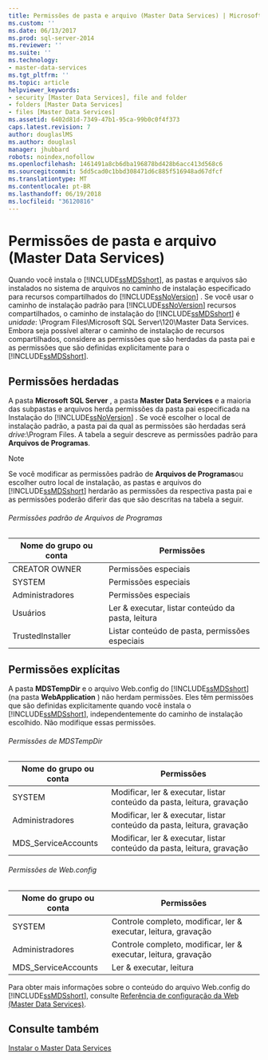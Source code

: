 ```yaml
---
title: Permissões de pasta e arquivo (Master Data Services) | Microsoft Docs
ms.custom: ''
ms.date: 06/13/2017
ms.prod: sql-server-2014
ms.reviewer: ''
ms.suite: ''
ms.technology:
- master-data-services
ms.tgt_pltfrm: ''
ms.topic: article
helpviewer_keywords:
- security [Master Data Services], file and folder
- folders [Master Data Services]
- files [Master Data Services]
ms.assetid: 6402d81d-7349-47b1-95ca-99b0c0f4f373
caps.latest.revision: 7
author: douglaslMS
ms.author: douglasl
manager: jhubbard
robots: noindex,nofollow
ms.openlocfilehash: 1461491a8cb6dba196878bd428b6acc413d568c6
ms.sourcegitcommit: 5dd5cad0c1bbd308471d6c885f516948ad67dfcf
ms.translationtype: MT
ms.contentlocale: pt-BR
ms.lasthandoff: 06/19/2018
ms.locfileid: "36120816"
---
```

# <a name="folder-and-file-permissions-master-data-services"></a>Permissões de pasta e arquivo (Master Data Services)
  Quando você instala o [!INCLUDE[ssMDSshort](../includes/ssmdsshort-md.md)], as pastas e arquivos são instalados no sistema de arquivos no caminho de instalação especificado para recursos compartilhados do [!INCLUDE[ssNoVersion](../includes/ssnoversion-md.md)] . Se você usar o caminho de instalação padrão para [!INCLUDE[ssNoVersion](../includes/ssnoversion-md.md)] recursos compartilhados, o caminho de instalação do [!INCLUDE[ssMDSshort](../includes/ssmdsshort-md.md)] é *unidade*: \Program Files\Microsoft SQL Server\120\Master Data Services. Embora seja possível alterar o caminho de instalação de recursos compartilhados, considere as permissões que são herdadas da pasta pai e as permissões que são definidas explicitamente para o [!INCLUDE[ssMDSshort](../includes/ssmdsshort-md.md)].  
  
## <a name="inherited-permissions"></a>Permissões herdadas  
 A pasta **Microsoft SQL Server** , a pasta **Master Data Services** e a maioria das subpastas e arquivos herda permissões da pasta pai especificada na Instalação do [!INCLUDE[ssNoVersion](../includes/ssnoversion-md.md)] . Se você escolher o local de instalação padrão, a pasta pai da qual as permissões são herdadas será *drive*:\Program Files. A tabela a seguir descreve as permissões padrão para **Arquivos de Programas**.  
  
> [!NOTE]  
>  Se você modificar as permissões padrão de **Arquivos de Programas**ou escolher outro local de instalação, as pastas e arquivos do [!INCLUDE[ssMDSshort](../includes/ssmdsshort-md.md)] herdarão as permissões da respectiva pasta pai e as permissões poderão diferir das que são descritas na tabela a seguir.  
  
###### <a name="program-files-default-permissions"></a>Permissões padrão de Arquivos de Programas  
  
|Nome do grupo ou conta|Permissões|  
|---------------------------|-----------------|  
|CREATOR OWNER|Permissões especiais|  
|SYSTEM|Permissões especiais|  
|Administradores|Permissões especiais|  
|Usuários|Ler & executar, listar conteúdo da pasta, leitura|  
|TrustedInstaller|Listar conteúdo de pasta, permissões especiais|  
  
## <a name="explicit-permissions"></a>Permissões explícitas  
 A pasta **MDSTempDir** e o arquivo Web.config do [!INCLUDE[ssMDSshort](../includes/ssmdsshort-md.md)] (na pasta **WebApplication** ) não herdam permissões. Eles têm permissões que são definidas explicitamente quando você instala o [!INCLUDE[ssMDSshort](../includes/ssmdsshort-md.md)], independentemente do caminho de instalação escolhido. Não modifique essas permissões.  
  
###### <a name="mdstempdir-permissions"></a>Permissões de MDSTempDir  
  
|Nome do grupo ou conta|Permissões|  
|---------------------------|-----------------|  
|SYSTEM|Modificar, ler & executar, listar conteúdo da pasta, leitura, gravação|  
|Administradores|Modificar, ler & executar, listar conteúdo da pasta, leitura, gravação|  
|MDS_ServiceAccounts|Modificar, ler & executar, listar conteúdo da pasta, leitura, gravação|  
  
###### <a name="webconfig-permissions"></a>Permissões de Web.config  
  
|Nome do grupo ou conta|Permissões|  
|---------------------------|-----------------|  
|SYSTEM|Controle completo, modificar, ler & executar, leitura, gravação|  
|Administradores|Controle completo, modificar, ler & executar, leitura, gravação|  
|MDS_ServiceAccounts|Ler & executar, leitura|  
  
 Para obter mais informações sobre o conteúdo do arquivo Web.config do [!INCLUDE[ssMDSshort](../includes/ssmdsshort-md.md)], consulte [Referência de configuração da Web &#40;Master Data Services&#41;](web-configuration-reference-master-data-services.md).  
  
## <a name="see-also"></a>Consulte também  
 [Instalar o Master Data Services](install-windows/install-master-data-services.md)  
  
  